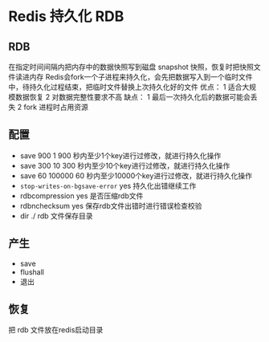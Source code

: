 # Redis 持久化 RDB

## RDB

在指定时间间隔内把内存中的数据快照写到磁盘 snapshot 快照，恢复时把快照文件读进内存
Redis会fork一个子进程来持久化，会先把数据写入到一个临时文件中，待持久化过程结束，把临时文件替换上次持久化好的文件
优点：
1 适合大规模数据恢复
2 对数据完整性要求不高
缺点：
1 最后一次持久化后的数据可能会丢失
2 fork 进程时占用资源

## 配置

- save 900 1      900 秒内至少1个key进行过修改，就进行持久化操作
- save 300 10     300 秒内至少10个key进行过修改，就进行持久化操作
- save 60 100000  60  秒内至少10000个key进行过修改，就进行持久化操作
- `stop-writes-on-bgsave-error` yes 持久化出错继续工作
- rdbcompression yes 是否压缩rdb文件
- rdbnchecksum yes 保存rdb文件出错时进行错误检查校验
- dir ./ rdb 文件保存目录

## 产生

- save
- flushall
- 退出

## 恢复

把 rdb 文件放在redis启动目录
